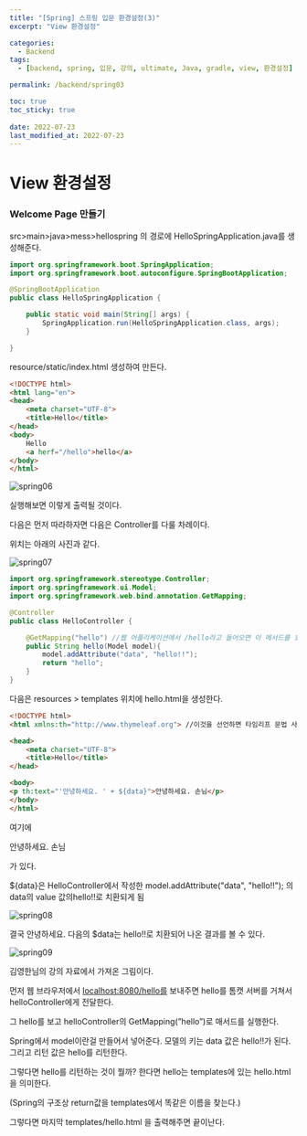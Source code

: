 ```yaml
---
title: "[Spring] 스프링 입문 환경설정(3)"
excerpt: "View 환경설정"

categories:
  - Backend
tags:
  - [backend, spring, 입문, 강의, ultimate, Java, gradle, view, 환경설정]

permalink: /backend/spring03

toc: true
toc_sticky: true
 
date: 2022-07-23
last_modified_at: 2022-07-23
---
```


# View 환경설정

### Welcome Page 만들기

src>main>java>mess>hellospring 의 경로에 HelloSpringApplication.java를 생성해준다.

```java
import org.springframework.boot.SpringApplication;
import org.springframework.boot.autoconfigure.SpringBootApplication;

@SpringBootApplication
public class HelloSpringApplication {

	public static void main(String[] args) {
		SpringApplication.run(HelloSpringApplication.class, args);
	}

}
```

resource/static/index.html 생성하여 만든다.

```html
<!DOCTYPE html>
<html lang="en">
<head>
    <meta charset="UTF-8">
    <title>Hello</title>
</head>
<body>
    Hello
    <a herf="/hello">hello</a>
</body>
</html>
```

![spring06](https://jsw6701.github.io/assets/images/posts_img/spring/6.png)

실행해보면 이렇게 출력될 것이다.

다음은 먼저 따라하자면 다음은 Controller를 다룰 차례이다.

위치는 아래의 사진과 같다.

![spring07](https://jsw6701.github.io/assets/images/posts_img/spring/7.png)

```java
import org.springframework.stereotype.Controller;
import org.springframework.ui.Model;
import org.springframework.web.bind.annotation.GetMapping;

@Controller
public class HelloController {

    @GetMapping("hello") //웹 어플리케이션에서 /hello라고 들어오면 이 메서드를 호출해줌
    public String hello(Model model){
        model.addAttribute("data", "hello!!");
        return "hello";
    }
}
```

다음은 resources > templates 위치에 hello.html을 생성한다.

```html
<!DOCTYPE html>
<html xmlns:th="http://www.thymeleaf.org"> //이것을 선언하면 타임리프 문법 사용가능

<head>
    <meta charset="UTF-8">
    <title>Hello</title>
</head>

<body>
<p th:text="'안녕하세요. ' + ${data}">안녕하세요. 손님</p>
</body>
</html>

```

여기에 <p th:text="'안녕하세요. ' + ${data}">안녕하세요. 손님</p>가 있다.

${data}은 HelloController에서 작성한 model.addAttribute("data", "hello!!"); 의 data의 value 값의hello!!로 치환되게 됨

![spring08](https://jsw6701.github.io/assets/images/posts_img/spring/8.png)

결국 안녕하세요. 다음의 $data는 hello!!로 치환되어 나온 결과를 볼 수 있다.

![spring09](https://jsw6701.github.io/assets/images/posts_img/spring/9.png)

김영한님의 강의 자료에서 가져온 그림이다.

먼저 웹 브라우저에서 [localhost:8080/hello를](http://localhost:8080/hello를) 보내주면 hello를 톰캣 서버를 거쳐서 helloController에게 전달한다.

그 hello를 보고 helloController의 GetMapping(”hello”)로 매서드를 실행한다.

Spring에서 model이란걸 만들어서 넣어준다. 모델의 키는 data 값은 hello!!가 된다. 그리고 리턴 값은 hello를 리턴한다.

그렇다면 hello를 리턴하는 것이 뭘까? 한다면 hello는 templates에 있는 hello.html을 의미한다.

(Spring의 구조상 return값을 templates에서 똑같은 이름을 찾는다.)

그렇다면 마지막 templates/hello.html 을 출력해주면 끝이난다.